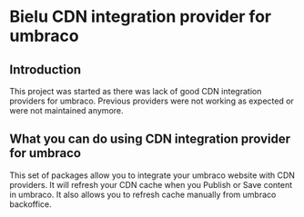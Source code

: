 # Bielu CDN integration provider for umbraco

<!-- This document provides an introduction into your API. -->

## Introduction

This project was started as there was lack of good CDN integration providers for umbraco. Previous providers were not working as expected or were not maintained anymore.

## What you can do using CDN integration provider for umbraco

This set of packages allow you to integrate your umbraco website with CDN providers. It will refresh your CDN cache when you Publish or Save content in umbraco.
It also allows you to refresh cache manually from umbraco backoffice.


